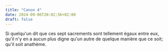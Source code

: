 ```yaml
---
title: "Canon 4"
date: 2024-09-06T20:02:56+02:00
draft: false
---
```



Si quelqu'un dit que ces sept sacrements sont tellement égaux entre eux, qu'il n'y en a aucun plus digne qu'un autre de quelque manière que ce soit; qu'il soit anathème.
